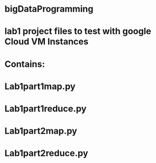 # bigDataProgramming
# lab1 project files to test with google Cloud VM Instances

# Contains:
#   Lab1part1map.py
#   Lab1part1reduce.py
#   Lab1part2map.py
#   Lab1part2reduce.py

